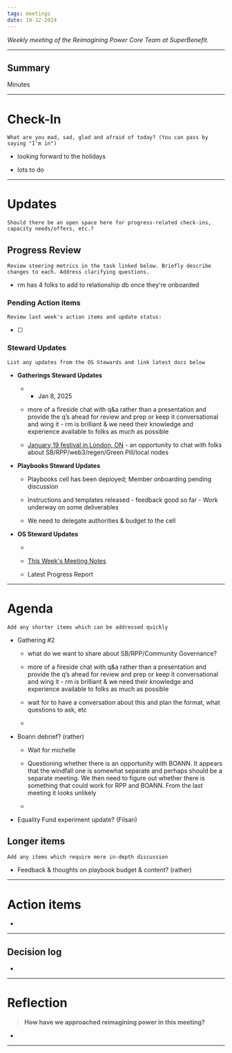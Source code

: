 ```yaml
---
tags: meetings
date: 19-12-2024
---
```

_Weekly meeting of the Reimagining Power Core Team at SuperBenefit._

---

## Summary

Minutes 

---

# Check-In

`What are you mad, sad, glad and afraid of today? (You can pass by saying "I'm in")`

- looking forward to the holidays

- lots to do

---

# Updates

`Should there be an open space here for progress-related check-ins, capacity needs/offers, etc.?`

## Progress Review

`Review steering metrics in the task linked below. Briefly describe changes to each. Address clarifying questions.`

   

- rm has 4 folks to add to relationship db once they're onboarded

### Pending Action items

`Review last week's action items and update status:`

- [ ]  

### Steward Updates

`List any updates from the OS Stewards and link latest docs below`

- **Gatherings Steward Updates**

  -  - Jan 8, 2025

    - more of a fireside chat with q&a rather than a presentation and provide the q’s ahead for review and prep or keep it conversational and wing it - rm is brilliant & we need their knowledge and experience available to folks as much as possible

  - [January 19 festival in London, ON](https://www.eventbrite.ca/e/warmer-together-tickets-1115003418239) - an opportunity to chat with folks about SB/RPP/web3/regen/Green Pill/local nodes

- **Playbooks Steward Updates**

  - Playbooks cell has been deployed; Member onboarding pending discussion

  - Instructions and templates released - feedback good so far - Work underway on some deliverables

  - We need to delegate authorities & budget to the cell

- **OS Steward Updates**

  - 

  - [This Week's Meeting Notes](https://app.charmverse.io/superbenefit/rpp-os-stewards-weekly-meeting-20-17-12-24-8785415475898375)

  - Latest Progress Report

---

# Agenda

`Add any shorter items which can be addressed quickly`

- Gathering #2

  - what do we want to share about SB/RPP/Community Governance?

  - more of a fireside chat with q&a rather than a presentation and provide the q’s ahead for review and prep or keep it conversational and wing it - rm is brilliant & we need their knowledge and experience available to folks as much as possible

  - wait for  to have a conversation about this and plan the format, what questions to ask, etc

  - 

- Boann debrief? (rather)

  - Wait for michelle

  - Questioning whether there is an opportunity with BOANN. It appears that the windfall one is somewhat separate and perhaps should be a separate meeting. We then need to figure out whether there is something that could work for RPP and BOANN. From the last meeting it looks unlikely 

  - 

- Equality Fund experiment update? (Filsan)

## Longer items

`Add any items which require more in-depth discussion`

- Feedback & thoughts on playbook budget & content? (rather)

---

# Action items

- 

---

## Decision log

-    

---

# Reflection 

> **How have we approached reimagining power in this meeting?**

-  

---